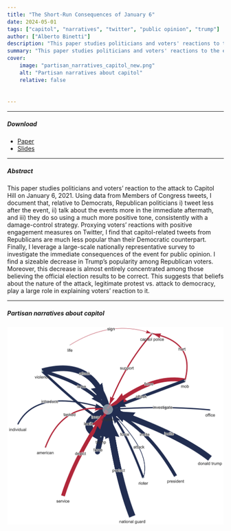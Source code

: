 ```yaml
---
title: "The Short-Run Consequences of January 6" 
date: 2024-05-01
tags: ["capitol", "narratives", "twitter", "public opinion", "trump"]
author: ["Alberto Binetti"]
description: "This paper studies politicians and voters' reactions to the events of January 6, 2021."
summary: "This paper studies politicians and voters' reactions to the events of January 6, 2021." 
cover:
    image: "partisan_narratives_capitol_new.png"
    alt: "Partisan narratives about capitol"
    relative: false


---
```


---

##### Download

+ [Paper](6jan_ab_public.pdf)
+ [Slides](slides_v3.pdf)

---

##### Abstract

This paper studies politicians and voters’ reaction to the attack to Capitol Hill on January 6, 2021. Using data from Members of Congress tweets, I document that, relative to Democrats, Republican politicians i) tweet less after the event, ii) talk about the events more in the immediate aftermath, and iii) they do so using a much more positive tone, consistently with a damage-control strategy. Proxying voters’ reactions with positive engagement measures on Twitter, I find that capitol-related tweets from Republicans are much less popular than their Democratic counterpart. Finally, I leverage a large-scale nationally representative survey to investigate the immediate consequences of the event for public opinion. I find a sizeable decrease in Trump’s popularity among Republican voters. Moreover, this decrease is almost entirely concentrated among those believing the official election results to be correct. This suggests that beliefs about the nature of the attack, legitimate protest vs. attack to democracy, play a large role in explaining voters’ reaction to it.

---

##### Partisan narratives about capitol

![](partisan_narratives_capitol_new.png)
